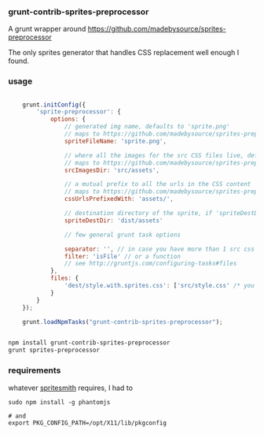 ### grunt-contrib-sprites-preprocessor

A grunt wrapper around https://github.com/madebysource/sprites-preprocessor

The only sprites generator that handles CSS replacement well enough I found.

### usage

```javascript

    grunt.initConfig({
    	'sprite-preprocessor': {
    		options: {
				// generated img name, defaults to 'sprite.png'
				// maps to https://github.com/madebysource/sprites-preprocessor#name
				spriteFileName: 'sprite.png',

				// where all the images for the src CSS files live, defaults to 'src/assets'
				// maps to https://github.com/madebysource/sprites-preprocessor#path
				srcImagesDir: 'src/assets',

				// a mutual prefix to all the urls in the CSS content
				// maps to https://github.com/madebysource/sprites-preprocessor#prefix
				cssUrlsPrefixedWith: 'assets/',

				// destination directory of the sprite, if 'spriteDestDir' is not specified it defaults to the value of 'srcImagesDir'
				spriteDestDir: 'dist/assets'

				// few general grunt task options

				separator: '', // in case you have more than 1 src css file,
				filter: 'isFile' // or a function
				// see http://gruntjs.com/configuring-tasks#files
            },
    		files: {
    			'dest/style.with.sprites.css': ['src/style.css' /* you can add more, they willl just be concatenated */]
    		}
    	}
    });

    grunt.loadNpmTasks("grunt-contrib-sprites-preprocessor");

```

```bash

npm install grunt-contrib-sprites-preprocessor
grunt sprites-preprocessor

```

### requirements

whatever [spritesmith](https://github.com/Ensighten/spritesmith) requires, I had to

```
sudo npm install -g phantomjs

# and
export PKG_CONFIG_PATH=/opt/X11/lib/pkgconfig
```
